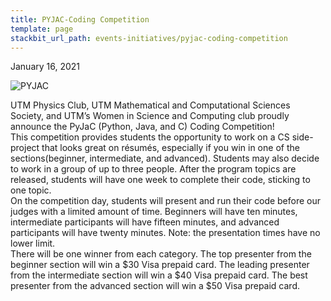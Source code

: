 ```yaml
---
title: PYJAC-Coding Competition
template: page
stackbit_url_path: events-initiatives/pyjac-coding-competition
---
```

January 16, 2021  

![PYJAC](//images.ctfassets.net/2582oijtbxyu/2fJ6dehJ9MtSBhy0MtwfZ0/1a929ce729e1e71f197e31458531b113/Screen_Shot_2022-01-07_at_9.29.52_PM.png)  

UTM Physics Club, UTM Mathematical and Computational Sciences Society, and UTM’s Women in Science and Computing club proudly announce the PyJaC (Python, Java, and C) Coding Competition!⁣  
⁣
This competition provides students the opportunity to work on a CS side-project that looks great on résumés, especially if you win in one of the sections(beginner, intermediate, and advanced). Students may also decide to work in a group of up to three people. After the program topics are released, students will have one week to complete their code, sticking to one topic.⁣  
 ⁣
On the competition day, students will present and run their code before our judges with a limited amount of time. Beginners will have ten minutes, intermediate participants will have fifteen minutes, and advanced participants will have twenty minutes. Note: the presentation times have no lower limit.⁣  
⁣
There will be one winner from each category. The top presenter from the beginner section will win a $30 Visa prepaid card. The leading presenter from the intermediate section will win a $40 Visa prepaid card. The best presenter from the advanced section will win a $50 Visa prepaid card.⁣
